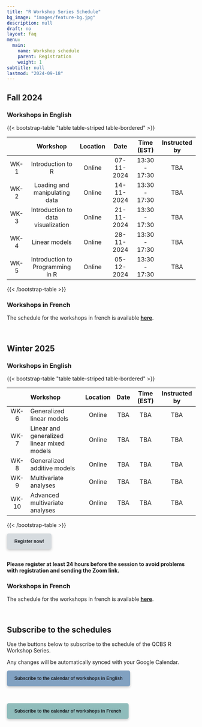 ```yaml
---
title: "R Workshop Series Schedule"
bg_image: "images/feature-bg.jpg"
description: null
draft: no
layout: faq
menu:
  main:
    name: Workshop schedule
    parent: Registration
    weight: 1
subtitle: null
lastmod: "2024-09-18"
---
```


## Fall 2024

### Workshops in English

{{< bootstrap-table "table table-striped table-bordered" >}}

|      |              Workshop              | Location |    Date    |  Time (EST)   | Instructed by |
|:----------:|:-----------:|:----------:|:----------:|:----------:|:----------:|
| WK-1 |         Introduction to R          |  Online  | 07-11-2024 | 13:30 - 17:30 |      TBA      |
| WK-2 |   Loading and manipulating data    |  Online  | 14-11-2024 | 13:30 - 17:30 |      TBA      |
| WK-3 | Introduction to data visualization |  Online  | 21-11-2024 | 13:30 - 17:30 |      TBA      |
| WK-4 |           Linear models            |  Online  | 28-11-2024 | 13:30 - 17:30 |      TBA      |
| WK-5 |  Introduction to Programming in R  |  Online  | 05-12-2024 | 13:30 - 17:30 |      TBA      |

{{< /bootstrap-table >}}

### Workshops in French

The schedule for the workshops in french is available [**here**](/fr/schedule/#automne-2024).

<br />

## Winter 2025

### Workshops in English

{{< bootstrap-table "table table-striped table-bordered" >}}

|       | Workshop                                   | Location | Date | Time (EST) | Instructed by |
|:----------:|:-------------|:----------:|:----------:|:----------:|:----------:|
| WK-6  | Generalized linear models                  |  Online  | TBA  |    TBA     |      TBA      |
| WK-7  | Linear and generalized linear mixed models |  Online  | TBA  |    TBA     |      TBA      |
| WK-8  | Generalized additive models                |  Online  | TBA  |    TBA     |      TBA      |
| WK-9  | Multivariate analyses                      |  Online  | TBA  |    TBA     |      TBA      |
| WK-10 | Advanced multivariate analyses             |  Online  | TBA  |    TBA     |      TBA      |

{{< /bootstrap-table >}}

<div class="default">
     <a href="/registration" class="cta btn-yellow" style="background-color: #D6DBDF; font-size: 12px; font-family: Helvetica, Arial, sans-serif; font-weight:bold; text-decoration: none; padding: 14px 20px; color: #1D2025; border-radius: 5px; display:inline-block; mso-padding-alt:0; box-shadow:0 3px 6px rgba(0,0,0,.2);"><!--[if mso]><i style="letter-spacing: 25px;mso-font-width:-100%;mso-text-raise:30pt"> </i><![endif]--><span style="mso-text-raise:15pt;">Register now!</span><!--[if mso]><i style="letter-spacing: 25px;mso-font-width:-100%"> </i><![endif]--></a>
</div>

<br>

**Please register at least 24 hours before the session to avoid problems with registration and sending the Zoom link.**

### Workshops in French

The schedule for the workshops in french is available [**here**](/fr/schedule/#hiver-2025).

<br />

## Subscribe to the schedules

Use the buttons below to subscribe to the schedule of the QCBS R Workshop Series.

Any changes will be automatically synced with your Google Calendar.

<div class="default">
     <a href="https://calendar.google.com/calendar/u/4?cid=NXFkbDJzOHQyamV0MWt0b29oaWkzdHBhdG9AZ3JvdXAuY2FsZW5kYXIuZ29vZ2xlLmNvbQ" class="cta btn-yellow" style="background-color: #81A1C1; font-size: 12px; font-family: Helvetica, Arial, sans-serif; font-weight:bold; text-decoration: none; padding: 14px 20px; color: #1D2025; border-radius: 5px; display:inline-block; mso-padding-alt:0; box-shadow:0 3px 6px rgba(0,0,0,.2);"><!--[if mso]><i style="letter-spacing: 25px;mso-font-width:-100%;mso-text-raise:30pt"> </i><![endif]--><span style="mso-text-raise:15pt;">Subscribe to the calendar of workshops in English</span><!--[if mso]><i style="letter-spacing: 25px;mso-font-width:-100%"> </i><![endif]--></a>
</div>

<br> <div class="default"> <a href="https://calendar.google.com/calendar/u/4?cid=Y2djaHBpMGRnMzFoNjc5bXQ0dGtycDM2MzhAZ3JvdXAuY2FsZW5kYXIuZ29vZ2xlLmNvbQ" class="cta btn-yellow" style="background-color: #8FBCBB; font-size: 12px; font-family: Helvetica, Arial, sans-serif; font-weight:bold; text-decoration: none; padding: 14px 20px; color: #1D2025; border-radius: 5px; display:inline-block; mso-padding-alt:0; box-shadow:0 3px 6px rgba(0,0,0,.2);"><!--[if mso]><i style="letter-spacing: 25px;mso-font-width:-100%;mso-text-raise:30pt"> </i><![endif]--><span style="mso-text-raise:15pt;">Subscribe to the calendar of workshops in French</span><!--[if mso]><i style="letter-spacing: 25px;mso-font-width:-100%"> </i><![endif]--></a> </div>
